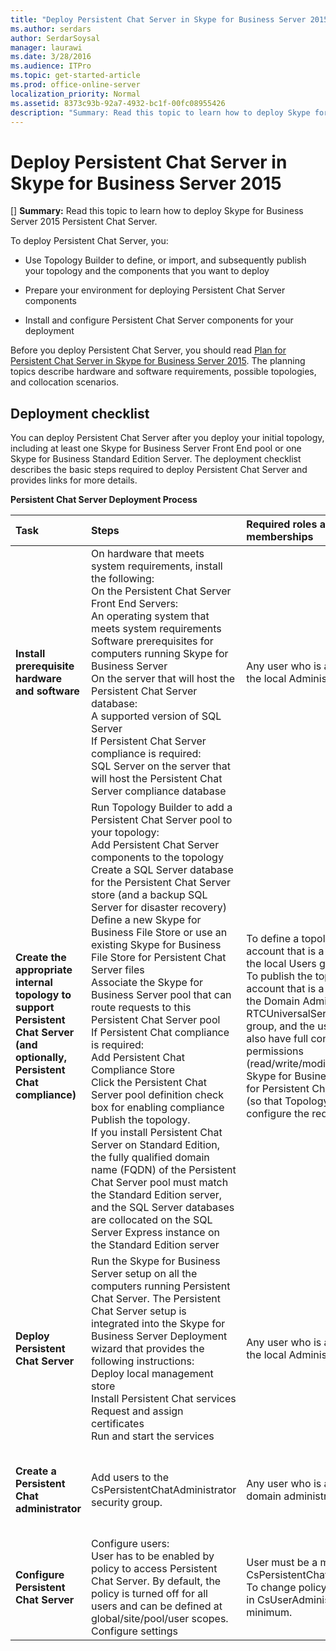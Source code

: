 ```yaml
---
title: "Deploy Persistent Chat Server in Skype for Business Server 2015"
ms.author: serdars
author: SerdarSoysal
manager: laurawi
ms.date: 3/28/2016
ms.audience: ITPro
ms.topic: get-started-article
ms.prod: office-online-server
localization_priority: Normal
ms.assetid: 8373c93b-92a7-4932-bc1f-00fc08955426
description: "Summary: Read this topic to learn how to deploy Skype for Business Server 2015 Persistent Chat Server."
---
```


# Deploy Persistent Chat Server in Skype for Business Server 2015
[]
 **Summary:** Read this topic to learn how to deploy Skype for Business Server 2015 Persistent Chat Server.
  
To deploy Persistent Chat Server, you: 
  
- Use Topology Builder to define, or import, and subsequently publish your topology and the components that you want to deploy
    
- Prepare your environment for deploying Persistent Chat Server components
    
- Install and configure Persistent Chat Server components for your deployment
    
Before you deploy Persistent Chat Server, you should read [Plan for Persistent Chat Server in Skype for Business Server 2015](../../plan-your-deployment/persistent-chat-server/persistent-chat-server.md). The planning topics describe hardware and software requirements, possible topologies, and collocation scenarios. 
  
## Deployment checklist

You can deploy Persistent Chat Server after you deploy your initial topology, including at least one Skype for Business Server Front End pool or one Skype for Business Standard Edition Server. The deployment checklist describes the basic steps required to deploy Persistent Chat Server and provides links for more details.
  
**Persistent Chat Server Deployment Process**

|**Task**|**Steps**|**Required roles and group memberships**|**Related topics**|
|:-----|:-----|:-----|:-----|
|**Install prerequisite hardware and software** <br/> | On hardware that meets system requirements, install the following: <br/>  On the Persistent Chat Server Front End Servers: <br/>  An operating system that meets system requirements <br/>  Software prerequisites for computers running Skype for Business Server <br/>  On the server that will host the Persistent Chat Server database: <br/>  A supported version of SQL Server <br/>  If Persistent Chat Server compliance is required: <br/>  SQL Server on the server that will host the Persistent Chat Server compliance database <br/> |Any user who is a member of the local Administrators group.  <br/> |[Server requirements for Skype for Business Server 2015](../../plan-your-deployment/requirements-for-your-environment/server-requirements.md) <br/> [Environmental requirements for Skype for Business Server 2015](../../plan-your-deployment/requirements-for-your-environment/environmental-requirements.md) <br/> [Hardware and software requirements for Persistent Chat Server in Skype for Business Server 2015](../../plan-your-deployment/persistent-chat-server/hardware-and-software-requirements-0.md) <br/> |
|**Create the appropriate internal topology to support Persistent Chat Server (and optionally, Persistent Chat compliance)** <br/> | Run Topology Builder to add a Persistent Chat Server pool to your topology: <br/>  Add Persistent Chat Server components to the topology <br/>  Create a SQL Server database for the Persistent Chat Server store (and a backup SQL Server for disaster recovery) <br/>  Define a new Skype for Business File Store or use an existing Skype for Business File Store for Persistent Chat Server files <br/>  Associate the Skype for Business Server pool that can route requests to this Persistent Chat Server pool <br/>  If Persistent Chat compliance is required: <br/>  Add Persistent Chat Compliance Store <br/>  Click the Persistent Chat Server pool definition check box for enabling compliance <br/>  Publish the topology. <br/>  If you install Persistent Chat Server on Standard Edition, the fully qualified domain name (FQDN) of the Persistent Chat Server pool must match the Standard Edition server, and the SQL Server databases are collocated on the SQL Server Express instance on the Standard Edition server <br/> |To define a topology, an account that is a member of the local Users group.  <br/> To publish the topology, an account that is a member of the Domain Admins group and RTCUniversalServerAdmins group, and the user should also have full control permissions (read/write/modify) on the Skype for Business File Store for Persistent Chat Server files (so that Topology Builder can configure the required DACLs).  <br/> |[Create and publish new topology in Skype for Business Server 2015](../../deploy-1/install-0/create-and-publish-new-topology.md) <br/> [Add Persistent Chat Server to your Skype for Business Server 2015 topology](add-persistent-chat-server.md) <br/> |
|**Deploy Persistent Chat Server** <br/> | Run the Skype for Business Server setup on all the computers running Persistent Chat Server. The Persistent Chat Server setup is integrated into the Skype for Business Server Deployment wizard that provides the following instructions: <br/>  Deploy local management store <br/>  Install Persistent Chat services <br/>  Request and assign certificates <br/>  Run and start the services <br/> |Any user who is a member of the local Administrators group.  <br/> |[Deploy Persistent Chat Server in Skype for Business Server 2015](deploy-persistent-chat-server.md) <br/> |
|**Create a Persistent Chat administrator** <br/> |Add users to the CsPersistentChatAdministrator security group.  <br/> |Any user who is a member of domain administrators.  <br/> |[Create a Persistent Chat administrator in Skype for Business Server 2015](create-a-persistent-chat-administrator.md) <br/> |
|**Configure Persistent Chat Server** <br/> | Configure users: <br/>  User has to be enabled by policy to access Persistent Chat Server. By default, the policy is turned off for all users and can be defined at global/site/pool/user scopes. <br/>  Configure settings <br/> |User must be a member of CsPersistentChatAdministrator. To change policy, user must be in CsUserAdministrator, at a minimum.  <br/> |[Manage Persistent Chat Server in Skype for Business Server 2015](../../manage/persistent-chat-0/persistent-chat-0.md) <br/> |
   

